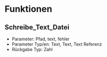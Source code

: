 # Funktionen
## Schreibe_Text_Datei
* Parameter: Pfad, text, fehler
* Parameter Typ/en: Text, Text, Text Referenz
* Rückgabe Typ: Zahl


